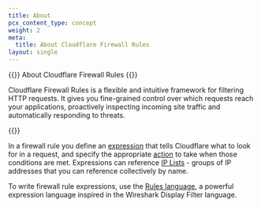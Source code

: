 ```yaml
---
title: About
pcx_content_type: concept
weight: 2
meta:
  title: About Cloudflare Firewall Rules
layout: single
---
```


{{<deprecated>}} About Cloudflare Firewall Rules {{</deprecated>}}

Cloudflare Firewall Rules is a flexible and intuitive framework for filtering HTTP requests. It gives you fine-grained control over which requests reach your applications, proactively inspecting incoming site traffic and automatically responding to threats.

{{<render file="_deprecation-notice.md">}}

In a firewall rule you define an [expression](/ruleset-engine/rules-language/expressions/) that tells Cloudflare what to look for in a request, and specify the appropriate [action](/firewall/cf-firewall-rules/actions/) to take when those conditions are met. Expressions can reference [IP Lists](/waf/tools/lists/ip-lists/) - groups of IP addresses that you can reference collectively by name.

To write firewall rule expressions, use the [Rules language](/ruleset-engine/rules-language/), a powerful expression language inspired in the Wireshark Display Filter language.
